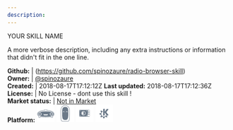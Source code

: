 ```yaml
---
description: 
---
```

YOUR SKILL NAME

A more verbose description, including any extra instructions or
information that didn't fit in the one line.

**Github:** | (https://github.com/spinozaure/radio-browser-skill)  
**Owner:** | [@spinozaure](https://github.com/spinozaure)  
**Created:** | 2018-08-17T17:12:12Z  **Last updated:** 2018-08-17T17:12:36Z  
**License:** | No License - dont use this skill !  
**Market status:** | [Not in Market](https://market.mycroft.ai/skill/)  
**Platform:**   ![](.gitbook/assets/mark-1-icon.png)  ![](.gitbook/assets/mark-2-icon.png)  ![](.gitbook/assets/picroft-icon.png)  ![](.gitbook/assets/kde.png)   
